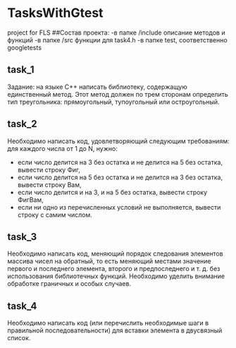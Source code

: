 # TasksWithGtest
project for FLS
##Состав проекта:
-в папке /include описание методов и функций
-в папке /src функции для task4.h
-в папке test, соответственно googletests
## task_1
Задание: на языке C++ написать библиотеку, содержащую единственный метод. 
Этот метод должен по трем сторонам определить тип треугольника: прямоугольный, тупоугольный или остроугольный.
## task_2
Необходимо написать код, удовлетворяющий следующим требованиям: для каждого числа от 1 до N, нужно:
- если число делится на 3 без остатка и не делится на 5 без остатка, вывести строку Фиг,
- если число делится на 5 без остатка и не делится на 3 без остатка, вывести строку Вам,
- если число делится и на 3, и на 5 без остатка, вывести строку ФигВам,
- если ни одно из перечисленных условий не выполняется, вывести строку с самим числом.
## task_3
Необходимо написать код, меняющий порядок следования элементов массива чисел на обратный, то есть
меняющий местами значение первого и последнего элемента, второго и предпоследнего и т. д.
без использования библиотечных функций. Необходимо уделить внимание обработке граничных и особых случаев.
## task_4
Необходимо написать код (или перечислить необходимые шаги в правильной последовательности) для вставки элемента в двусвязный список.
